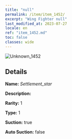 ```yaml
---
title: "null"
permalink: /item/item_1452/
excerpt: "Wing Fighter null"
last_modified_at: 2023-07-27
locale: en
ref: "item_1452.md"
toc: false
classes: wide
---
```



 ![Unknown_1452](/images/item/Settlement_star_p.png)



## Details

 **Name:** *Settlement_star* 

 **Description:** 

 **Rarity:** 1 

 **Type:** 1 

 **Suction:** true 

 **Auto Suction:** false 


